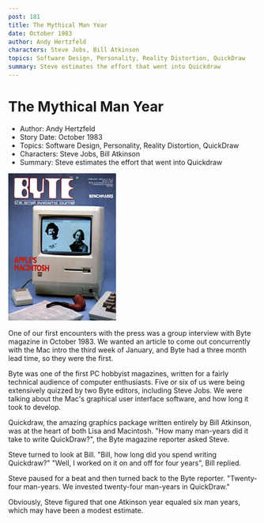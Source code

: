 ```yaml
---
post: 181
title: The Mythical Man Year
date: October 1983
author: Andy Hertzfeld
characters: Steve Jobs, Bill Atkinson
topics: Software Design, Personality, Reality Distortion, QuickDraw
summary: Steve estimates the effort that went into Quickdraw
---
```


# The Mythical Man Year
* Author: Andy Hertzfeld
* Story Date: October 1983
* Topics: Software Design, Personality, Reality Distortion, QuickDraw
* Characters: Steve Jobs, Bill Atkinson
* Summary: Steve estimates the effort that went into Quickdraw

![Bill and Burrell on the cover of Byte](images/Macintosh/bill-byte-cover.jpg) 
    
One of our first encounters with the press was a group interview with Byte magazine in October 1983. We wanted an article to come out concurrently with the Mac intro the third week of January, and Byte had a three month lead time, so they were the first.

Byte was one of the first PC hobbyist magazines, written for a fairly technical audience of computer enthusiasts.  Five or six of us were being extensively quizzed by two Byte editors, including Steve Jobs.   We were talking about the Mac's graphical user interface software, and how long it took to develop.

Quickdraw, the amazing graphics package written entirely by Bill Atkinson, was at the heart of both Lisa and Macintosh. "How many man-years did it take to write QuickDraw?", the Byte magazine reporter asked Steve.

Steve turned to look at Bill.  "Bill, how long did you spend writing Quickdraw?"
"Well, I worked on it on and off for four years", Bill replied.

Steve paused for a beat and then turned back to the Byte reporter.  "Twenty-four man-years.  We invested twenty-four man-years in QuickDraw."

Obviously, Steve figured that one Atkinson year equaled six man years, which may have been a modest estimate.